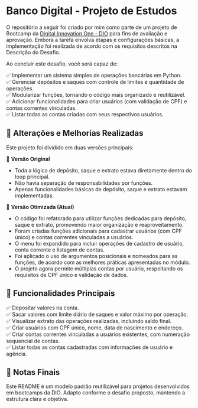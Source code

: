 # Banco Digital - Projeto de Estudos

O repositório a seguir foi criado por mim como parte de um projeto de Bootcamp da [Digital Innovation One - DIO](https://web.dio.me/home) para fins de avaliação e aprovação. Embora a tarefa envolva etapas e configurações básicas, a implementação foi realizada de acordo com os requisitos descritos na Descrição do Desafio.

Ao concluir este desafio, você será capaz de:

✅ Implementar um sistema simples de operações bancárias em Python.  
✅ Gerenciar depósitos e saques com controle de limites e quantidade de operações.  
✅ Modularizar funções, tornando o código mais organizado e reutilizável.  
✅ Adicionar funcionalidades para criar usuários (com validação de CPF) e contas correntes vinculadas.  
✅ Listar todas as contas criadas com seus respectivos usuários.

## 🚀 Alterações e Melhorias Realizadas

Este projeto foi dividido em duas versões principais:

🔹 **Versão Original**  
- Toda a lógica de depósito, saque e extrato estava diretamente dentro do loop principal.  
- Não havia separação de responsabilidades por funções.  
- Apenas funcionalidades básicas de depósito, saque e extrato estavam implementadas.  

🔹 **Versão Otimizada (Atual)**  
- O código foi refatorado para utilizar funções dedicadas para depósito, saque e extrato, promovendo maior organização e reaproveitamento.  
- Foram criadas funções adicionais para cadastrar usuários (com CPF único) e contas correntes vinculadas a usuários.  
- O menu foi expandido para incluir operações de cadastro de usuário, conta corrente e listagem de contas.  
- Foi aplicado o uso de argumentos posicionais e nomeados para as funções, de acordo com as melhores práticas apresentadas no módulo.  
- O projeto agora permite múltiplas contas por usuário, respeitando os requisitos de CPF único e validação de dados.

## 📌 Funcionalidades Principais

✅ Depositar valores na conta.  
✅ Sacar valores com limite diário de saques e valor máximo por operação.  
✅ Visualizar extrato das operações realizadas, incluindo saldo final.  
✅ Criar usuários com CPF único, nome, data de nascimento e endereço.  
✅ Criar contas correntes vinculadas a usuários existentes, com numeração sequencial de contas.  
✅ Listar todas as contas cadastradas com informações de usuário e agência.
## 🧾 Notas Finais

Este README é um modelo padrão reutilizável para projetos desenvolvidos em bootcamps da DIO.
Adapto conforme o desafio proposto, mantendo a estrutura clara e objetiva.
